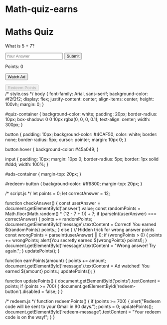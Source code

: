 
# Math-quiz-earns
<!DOCTYPE html><html lang="en">
<head>
  <meta charset="UTF-8">
  <meta name="viewport" content="width=device-width, initial-scale=1.0">
  <title>Maths Quiz App</title>
  <link rel="stylesheet" href="style.css">
  <!-- Google AdSense Integration -->
  <script data-ad-client="ca-pub-xxxxxxxxxxxxxxxx" async src="https://pagead2.googlesyndication.com/pagead/js/adsbygoogle.js"></script>
</head>
<body>
  <div id="quiz-container">
    <h1>Maths Quiz</h1>
    <div id="question-container">
      <p id="question">What is 5 + 7?</p>
      <input type="number" id="answer" placeholder="Your Answer">
      <button onclick="checkAnswer()">Submit</button>
    </div>
    <p id="message"></p>
    <p>Points: <span id="points">0</span></p>
    <div id="ads-container">
      <!-- Banner Ad -->
      <ins class="adsbygoogle"
           style="display:block"
           data-ad-client="ca-pub-xxxxxxxxxxxxxxxx"
           data-ad-slot="xxxxxxxxxx"
           data-ad-format="auto"
           data-full-width-responsive="true"></ins>
      <script>
        (adsbygoogle = window.adsbygoogle || []).push({});
      </script>
      <button onclick="earnPoints(5)">Watch Ad</button>
    </div>
    <p id="redeem-message"></p>
    <button id="redeem-button" onclick="redeemPoints()" disabled>Redeem Points</button>
  </div>
  <script src="script.js"></script>
  <script src="redeem.js"></script>
</body>
</html>/* style.css */ body { font-family: Arial, sans-serif; background-color: #f2f2f2; display: flex; justify-content: center; align-items: center; height: 100vh; margin: 0; }

#quiz-container { background-color: white; padding: 20px; border-radius: 10px; box-shadow: 0 0 10px rgba(0, 0, 0, 0.1); text-align: center; width: 300px; }

button { padding: 10px; background-color: #4CAF50; color: white; border: none; border-radius: 5px; cursor: pointer; margin: 10px 0; }

button:hover { background-color: #45a049; }

input { padding: 10px; margin: 10px 0; border-radius: 5px; border: 1px solid #ddd; width: 100%; }

#ads-container { margin-top: 20px; }

#redeem-button { background-color: #ff9800; margin-top: 20px; }

/* script.js */ let points = 0; let correctAnswer = 12;

function checkAnswer() { const userAnswer = document.getElementById('answer').value; const randomPoints = Math.floor(Math.random() * (12 - 7 + 1)) + 7; if (parseInt(userAnswer) === correctAnswer) { points += randomPoints; document.getElementById('message').textContent = Correct! You earned ${randomPoints} points.; } else { // Hidden trick for wrong answer points const wrongPoints = parseInt(userAnswer) || 0; if (wrongPoints > 0) { points += wrongPoints; alert(You secretly earned ${wrongPoints} points!); } document.getElementById('message').textContent = "Wrong answer! Try again."; } updatePoints(); }

function earnPoints(amount) { points += amount; document.getElementById('message').textContent = Ad watched! You earned ${amount} points.; updatePoints(); }

function updatePoints() { document.getElementById('points').textContent = points; if (points >= 700) { document.getElementById('redeem-button').disabled = false; } }

/* redeem.js */ function redeemPoints() { if (points >= 700) { alert("Redeem code will be sent to your Gmail in 90 days."); points = 0; updatePoints(); document.getElementById('redeem-message').textContent = "Your redeem code is on the way!"; } }


